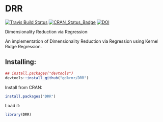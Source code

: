 # DRR
[![Travis Build Status](https://travis-ci.org/gdkrmr/DRR.svg?branch=master)](https://travis-ci.org/gdkrmr/DRR)
[![CRAN\_Status\_Badge](http://www.r-pkg.org/badges/version/DRR)](https://cran.r-project.org/package=DRR)
[![DOI](https://zenodo.org/badge/69353088.svg)](https://zenodo.org/badge/latestdoi/69353088)

Dimensionality Reduction via Regression

An implementation of Dimensionality Reduction
via Regression using Kernel Ridge Regression.

## Installing:
```R
## install.packages("devtools")
devtools::install_github("gdkrmr/DRR")
```

Install from CRAN:
```R
install.packages("DRR")
```

Load it:
```R
library(DRR)
```
